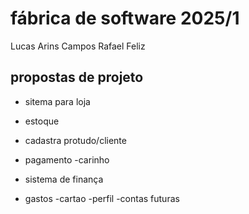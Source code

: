 # fábrica de software 2025/1

Lucas Arins Campos
Rafael Feliz
## propostas de projeto 
 -  sitema para loja 
 - estoque
 - cadastra protudo/cliente
 - pagamento 
 -carinho
 
 - sistema de finança 
  - gastos
  -cartao
  -perfil
  -contas futuras
  
